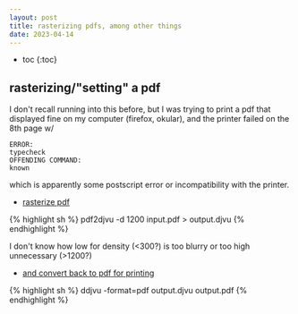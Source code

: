 ```yaml
---
layout: post
title: rasterizing pdfs, among other things
date: 2023-04-14
---
```

- toc
{:toc}

## rasterizing/"setting" a pdf
I don't recall running into this before,
but I was trying to print a pdf that displayed fine on my computer (firefox, okular),
and the printer failed on the 8th page w/

    ERROR:
    typecheck
    OFFENDING COMMAND:
    known

which is apparently some postscript error or incompatibility with the printer.

- [rasterize pdf](https://superuser.com/a/1489923)

{% highlight sh %}
    pdf2djvu -d 1200 input.pdf > output.djvu
{% endhighlight %}

I don't know how low for density (<300?) is too blurry or too high unnecessary (>1200?)

- [and convert back to pdf for printing](https://superuser.com/a/100573)

{% highlight sh %}
    ddjvu -format=pdf output.djvu output.pdf
{% endhighlight %}
